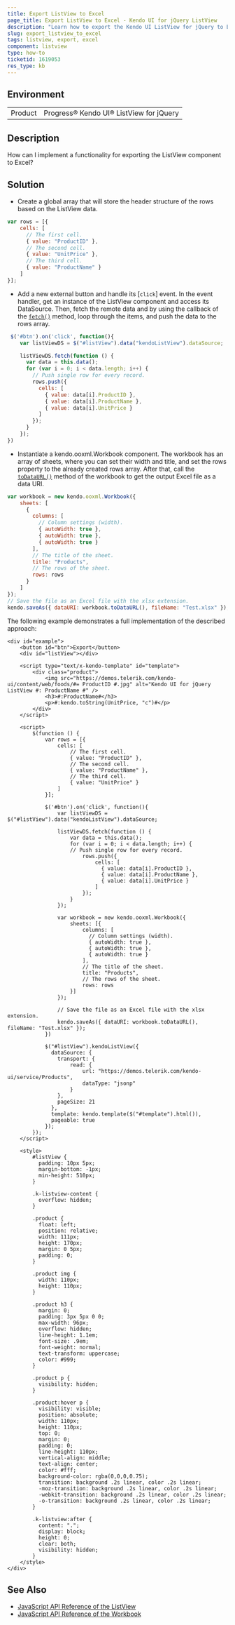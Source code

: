 ```yaml
---
title: Export ListView to Excel
page_title: Export ListView to Excel - Kendo UI for jQuery ListView
description: "Learn how to export the Kendo UI ListView for jQuery to Excel."
slug: export_listview_to_excel
tags: listview, export, excel
component: listview
type: how-to
ticketid: 1619053
res_type: kb
---
```


## Environment

<table>
 <tr>
  <td>Product</td>
  <td>Progress® Kendo UI® ListView for jQuery</td>
 </tr>
</table>

## Description

How can I implement a functionality for exporting the ListView component to Excel?

## Solution

* Create a global array that will store the header structure of the rows based on the ListView data.

```js
var rows = [{
    cells: [
      // The first cell.
      { value: "ProductID" },
      // The second cell.
      { value: "UnitPrice" },
      // The third cell.
      { value: "ProductName" }
    ]
}];
```

* Add a new external button and handle its [`click`] event. In the event handler, get an instance of the ListView component and access its DataSource. Then, fetch the remote data and by using the callback of the [`fetch()`](/api/javascript/data/datasource/methods/fetch) method, loop through the items, and push the data to the rows array.

```js
 $('#btn').on('click', function(){
    var listViewDS = $("#listView").data("kendoListView").dataSource;

    listViewDS.fetch(function () {
      var data = this.data();
      for (var i = 0; i < data.length; i++) {
        // Push single row for every record.
        rows.push({
          cells: [
            { value: data[i].ProductID },
            { value: data[i].ProductName },
            { value: data[i].UnitPrice }
          ]
        });
      }
    });
})
```

* Instantiate a kendo.ooxml.Workbook component. The workbook has an array of sheets, where you can set their width and title, and set the rows property to the already created rows array. After that, call the [`toDataURL()`](/api/javascript/ooxml/workbook/methods/todataurl) method of the workbook to get the output Excel file as a data URI. 

```js
var workbook = new kendo.ooxml.Workbook({
    sheets: [
      {
        columns: [
          // Column settings (width).
          { autoWidth: true },
          { autoWidth: true },
          { autoWidth: true }
        ],
        // The title of the sheet.
        title: "Products",
        // The rows of the sheet.
        rows: rows
      }
    ]
});
// Save the file as an Excel file with the xlsx extension.
kendo.saveAs({ dataURI: workbook.toDataURL(), fileName: "Test.xlsx" });
```
The following example demonstrates a full implementation of the described approach:

```dojo
<div id="example">
    <button id="btn">Export</button>
    <div id="listView"></div>

    <script type="text/x-kendo-template" id="template">
        <div class="product">
            <img src="https://demos.telerik.com/kendo-ui/content/web/foods/#= ProductID #.jpg" alt="Kendo UI for jQuery ListView #: ProductName #" />
            <h3>#:ProductName#</h3>
            <p>#:kendo.toString(UnitPrice, "c")#</p>
        </div>
    </script>

    <script>
        $(function () {
            var rows = [{
                cells: [
                    // The first cell.
                    { value: "ProductID" },              
                    // The second cell.
                    { value: "ProductName" },
                    // The third cell.
                    { value: "UnitPrice" }
                ]
            }];

            $('#btn').on('click', function(){
                var listViewDS = $("#listView").data("kendoListView").dataSource;

                listViewDS.fetch(function () {
                    var data = this.data();
                    for (var i = 0; i < data.length; i++) {
                    // Push single row for every record.
                        rows.push({
                            cells: [
                              { value: data[i].ProductID },
                              { value: data[i].ProductName },
                              { value: data[i].UnitPrice }
                            ]
                        });
                    }
                });

                var workbook = new kendo.ooxml.Workbook({
                    sheets: [{
                        columns: [
                          // Column settings (width).
                          { autoWidth: true },
                          { autoWidth: true },
                          { autoWidth: true }
                        ],
                        // The title of the sheet.
                        title: "Products",
                        // The rows of the sheet.
                        rows: rows
                    }]
                });

                // Save the file as an Excel file with the xlsx extension.
                kendo.saveAs({ dataURI: workbook.toDataURL(), fileName: "Test.xlsx" });
            })

            $("#listView").kendoListView({
              dataSource: {            
                transport: {
                    read: {
                        url: "https://demos.telerik.com/kendo-ui/service/Products",
                        dataType: "jsonp"
                    }
                },
                pageSize: 21
              },
              template: kendo.template($("#template").html()),
              pageable: true
            });
        });
    </script>

    <style>
        #listView {
          padding: 10px 5px;
          margin-bottom: -1px;
          min-height: 510px;
        }

        .k-listview-content {
          overflow: hidden;
        }

        .product {
          float: left;
          position: relative;
          width: 111px;
          height: 170px;
          margin: 0 5px;
          padding: 0;
        }

        .product img {
          width: 110px;
          height: 110px;
        }

        .product h3 {
          margin: 0;
          padding: 3px 5px 0 0;
          max-width: 96px;
          overflow: hidden;
          line-height: 1.1em;
          font-size: .9em;
          font-weight: normal;
          text-transform: uppercase;
          color: #999;
        }

        .product p {
          visibility: hidden;
        }

        .product:hover p {
          visibility: visible;
          position: absolute;
          width: 110px;
          height: 110px;
          top: 0;
          margin: 0;
          padding: 0;
          line-height: 110px;
          vertical-align: middle;
          text-align: center;
          color: #fff;
          background-color: rgba(0,0,0,0.75);
          transition: background .2s linear, color .2s linear;
          -moz-transition: background .2s linear, color .2s linear;
          -webkit-transition: background .2s linear, color .2s linear;
          -o-transition: background .2s linear, color .2s linear;
        }

        .k-listview:after {
          content: ".";
          display: block;
          height: 0;
          clear: both;
          visibility: hidden;
        }
    </style>
</div>
```

## See Also
* [JavaScript API Reference of the ListView](/api/javascript/ui/listview)
* [JavaScript API Reference of the Workbook](/api/javascript/ooxml/workbook)


